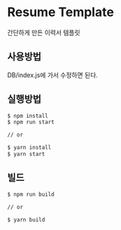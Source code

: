 # Resume Template

간단하게 만든 이력서 템플릿

## 사용방법

DB/index.js에 가서 수정하면 된다.

## 실행방법

```bash
$ npm install
$ npm run start

// or 

$ yarn install
$ yarn start
```

## 빌드

```bash
$ npm run build

// or

$ yarn build
```